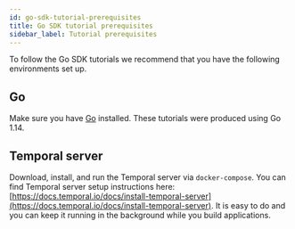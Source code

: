 ```yaml
---
id: go-sdk-tutorial-prerequisites
title: Go SDK tutorial prerequisites
sidebar_label: Tutorial prerequisites
---
```


To follow the Go SDK tutorials we recommend that you have the following environments set up.

## Go

Make sure you have [Go](https://golang.org/doc/install) installed. These tutorials were produced using Go 1.14.

## Temporal server

Download, install, and run the Temporal server via `docker-compose`. You can find Temporal server setup instructions here: [https://docs.temporal.io/docs/install-temporal-server](https://docs.temporal.io/docs/install-temporal-server). It is easy to do and you can keep it running in the background while you build applications.
